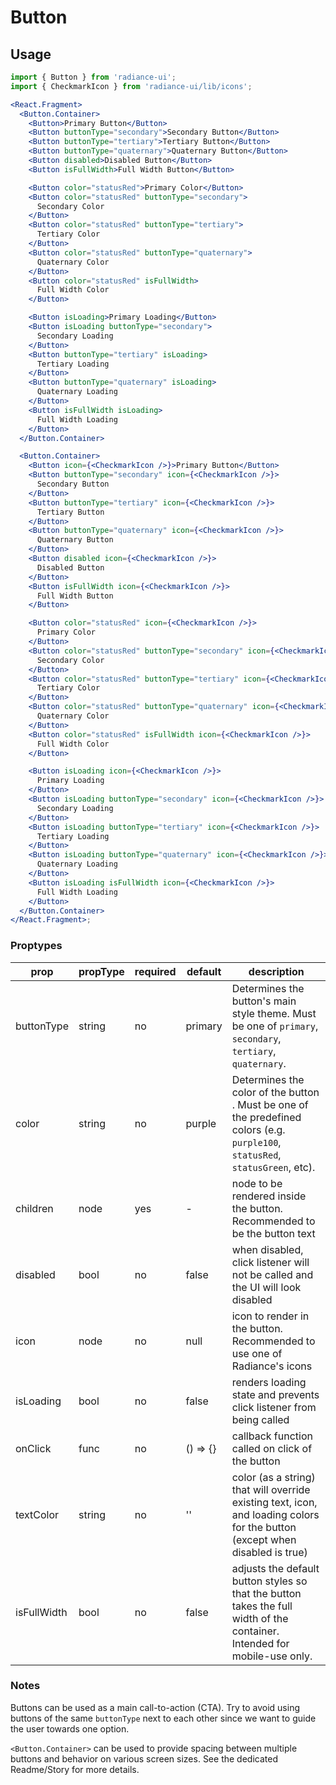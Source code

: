# Button

## Usage

```jsx
import { Button } from 'radiance-ui';
import { CheckmarkIcon } from 'radiance-ui/lib/icons';

<React.Fragment>
  <Button.Container>
    <Button>Primary Button</Button>
    <Button buttonType="secondary">Secondary Button</Button>
    <Button buttonType="tertiary">Tertiary Button</Button>
    <Button buttonType="quaternary">Quaternary Button</Button>
    <Button disabled>Disabled Button</Button>
    <Button isFullWidth>Full Width Button</Button>

    <Button color="statusRed">Primary Color</Button>
    <Button color="statusRed" buttonType="secondary">
      Secondary Color
    </Button>
    <Button color="statusRed" buttonType="tertiary">
      Tertiary Color
    </Button>
    <Button color="statusRed" buttonType="quaternary">
      Quaternary Color
    </Button>
    <Button color="statusRed" isFullWidth>
      Full Width Color
    </Button>

    <Button isLoading>Primary Loading</Button>
    <Button isLoading buttonType="secondary">
      Secondary Loading
    </Button>
    <Button buttonType="tertiary" isLoading>
      Tertiary Loading
    </Button>
    <Button buttonType="quaternary" isLoading>
      Quaternary Loading
    </Button>
    <Button isFullWidth isLoading>
      Full Width Loading
    </Button>
  </Button.Container>

  <Button.Container>
    <Button icon={<CheckmarkIcon />}>Primary Button</Button>
    <Button buttonType="secondary" icon={<CheckmarkIcon />}>
      Secondary Button
    </Button>
    <Button buttonType="tertiary" icon={<CheckmarkIcon />}>
      Tertiary Button
    </Button>
    <Button buttonType="quaternary" icon={<CheckmarkIcon />}>
      Quaternary Button
    </Button>
    <Button disabled icon={<CheckmarkIcon />}>
      Disabled Button
    </Button>
    <Button isFullWidth icon={<CheckmarkIcon />}>
      Full Width Button
    </Button>

    <Button color="statusRed" icon={<CheckmarkIcon />}>
      Primary Color
    </Button>
    <Button color="statusRed" buttonType="secondary" icon={<CheckmarkIcon />}>
      Secondary Color
    </Button>
    <Button color="statusRed" buttonType="tertiary" icon={<CheckmarkIcon />}>
      Tertiary Color
    </Button>
    <Button color="statusRed" buttonType="quaternary" icon={<CheckmarkIcon />}>
      Quaternary Color
    </Button>
    <Button color="statusRed" isFullWidth icon={<CheckmarkIcon />}>
      Full Width Color
    </Button>

    <Button isLoading icon={<CheckmarkIcon />}>
      Primary Loading
    </Button>
    <Button isLoading buttonType="secondary" icon={<CheckmarkIcon />}>
      Secondary Loading
    </Button>
    <Button isLoading buttonType="tertiary" icon={<CheckmarkIcon />}>
      Tertiary Loading
    </Button>
    <Button isLoading buttonType="quaternary" icon={<CheckmarkIcon />}>
      Quaternary Loading
    </Button>
    <Button isLoading isFullWidth icon={<CheckmarkIcon />}>
      Full Width Loading
    </Button>
  </Button.Container>
</React.Fragment>;
```

<!-- STORY -->

### Proptypes

| prop        | propType | required | default  | description                                                                                                                    |
| ----------- | -------- | -------- | -------- | ------------------------------------------------------------------------------------------------------------------------------ |
| buttonType  | string   | no       | primary  | Determines the button's main style theme. Must be one of `primary`, `secondary`, `tertiary`, `quaternary`.                     |
| color       | string   | no       | purple   | Determines the color of the button . Must be one of the predefined colors (e.g. `purple100`, `statusRed`, `statusGreen`, etc). |
| children    | node     | yes      | -        | node to be rendered inside the button. Recommended to be the button text                                                       |
| disabled    | bool     | no       | false    | when disabled, click listener will not be called and the UI will look disabled                                                 |
| icon        | node     | no       | null     | icon to render in the button. Recommended to use one of Radiance's icons                                                       |
| isLoading   | bool     | no       | false    | renders loading state and prevents click listener from being called                                                            |
| onClick     | func     | no       | () => {} | callback function called on click of the button                                                                                |
| textColor   | string   | no       | ''       | color (as a string) that will override existing text, icon, and loading colors for the button (except when disabled is true)   |
| isFullWidth | bool     | no       | false    | adjusts the default button styles so that the button takes the full width of the container. Intended for mobile-use only.      |

### Notes

Buttons can be used as a main call-to-action (CTA). Try to avoid using
buttons of the same `buttonType` next to each other since we want to
guide the user towards one option.

`<Button.Container>` can be used to provide spacing between multiple
buttons and behavior on various screen sizes. See the dedicated
Readme/Story for more details.
